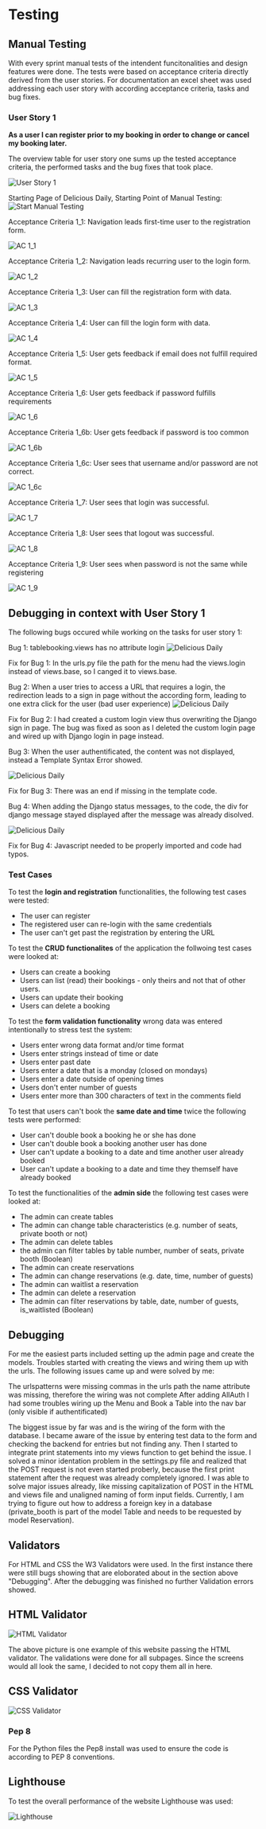 # Testing
## Manual Testing
With every sprint manual tests of the intendent funcitonalities and design features were done. The tests were based on acceptance criteria directly derived from the user stories. For documentation an excel sheet was used addressing each user story with according acceptance criteria, tasks and bug fixes.

### User Story 1 

**As a user I can register prior to my booking in order to change or cancel my booking later.**

The overview table for user story one sums up the tested acceptance criteria, the performed tasks and the bug fixes that took place.

![User Story 1](/static/images/readme/Testing/1_UserStory/UserStory1WithAcceptanceCriteria.png "User Story 1, with Acceptance Criteria, Tasks and Debug Fixes")

Starting Page of Delicious Daily, Starting Point of Manual Testing:
![Start Manual Testing](/static/images/readme/Testing/1_UserStory/Testing/1_Start.PNG "Starting Page for Manual Testing")

Acceptance Criteria 1_1:
Navigation leads first-time user to the registration form.

![AC 1_1](/static/images/readme/Testing/1_UserStory/Testing/AC1_1.PNG "User Story 1, AC 1_1")

Acceptance Criteria 1_2:
Navigation leads recurring user to the login form.

![AC 1_2](/static/images/readme/Testing/1_UserStory/Testing/AC1_2.PNG "User Story 1, AC 1_2")

Acceptance Criteria 1_3:
User can fill the registration form with data.

![AC 1_3](/static/images/readme/Testing/1_UserStory/Testing/AC1_3.PNG "User Story 1, AC 1_3")

Acceptance Criteria 1_4:
User can fill the login form with data.

![AC 1_4](/static/images/readme/Testing/1_UserStory/Testing/AC1_4.PNG "User Story 1, AC 1_4")

Acceptance Criteria 1_5:
User gets feedback if email does not fulfill required format.

![AC 1_5](/static/images/readme/Testing/1_UserStory/Testing/AC1_5.PNG "User Story 1, AC 1_5")

Acceptance Criteria 1_6:
User gets feedback if password fulfills requirements

![AC 1_6](/static/images/readme/Testing/1_UserStory/Testing/AC1_6.PNG "User Story 1, AC 1_6")

Acceptance Criteria 1_6b:
User gets feedback if password is too common

![AC 1_6b](/static/images/readme/Testing/1_UserStory/Testing/AC1_6b.PNG "User Story 1, AC 1_6b")

Acceptance Criteria 1_6c:
User sees that username and/or password are not correct.

![AC 1_6c](/static/images/readme/Testing/1_UserStory/Testing/AC1_6c.PNG "User Story 1, AC 1_6c")

Acceptance Criteria 1_7:
User sees that login was successful.

![AC 1_7](/static/images/readme/Testing/1_UserStory/Testing/AC1_7.PNG "User Story 1, AC 1_7")

Acceptance Criteria 1_8:
User sees that logout was successful.

![AC 1_8](/static/images/readme/Testing/1_UserStory/Testing/AC1_8.PNG "User Story 1, AC 1_8")

Acceptance Criteria 1_9:
User sees when password is not the same while registering

![AC 1_9](/static/images/readme/Testing/1_UserStory/Testing/AC1_9.PNG "User Story 1, AC 1_9")

## Debugging in context with User Story 1
The following bugs occured while working on the tasks for user story 1:

Bug 1: tablebooking.views has no attribute login
![Delicious Daily](/static/images/readme/Testing/1_UserStory/Debug/D1_1.PNG "Starting Page")

Fix for Bug 1:
In the urls.py file the path for the menu had the views.login instead of views.base, so I canged it to views.base.

Bug 2: When a user tries to access a URL that requires a login, the redirection leads to a sign in page without the according form, leading to one extra click for the user (bad user experience)
![Delicious Daily](/static/images/readme/Testing/1_UserStory/Debug/D1_2.PNG "Starting Page")

Fix for Bug 2: I had created a custom login view thus overwriting the Django sign in page. The bug was fixed as soon as I deleted the custom login page and  wired up with Django login in page instead.

Bug 3: When the user authentificated, the content was not displayed, instead a Template Syntax Error showed. 

![Delicious Daily](/static/images/readme/Testing/1_UserStory/Debug/D1_3.PNG "Starting Page")

Fix for Bug 3: There was an end if missing in the template code.

Bug 4: When adding the Django status messages, to the code, the div for django message stayed displayed after the message was already disolved.

![Delicious Daily](/static/images/readme/Testing/1_UserStory/Debug/D1_4.PNG "Starting Page")

Fix for Bug 4: Javascript needed to be properly imported and code had typos. 





### Test Cases
To test the **login and registration** functionalities, the following test cases were tested:

* The user can register
* The registered user can re-login with the same credentials
* The user can't get past the registration by entering the URL

To test the **CRUD functionalites** of the application the follwoing test cases were looked at:

* Users can create a booking
* Users can list (read) their bookings - only theirs and not that of other users.
* Users can update their booking
* Users can delete a booking

To test the **form validation functionality** wrong data was entered intentionally to stress test the system:

* Users enter wrong data format and/or time format
* Users enter strings instead of time or date
* Users enter past date
* Users enter a date that is a monday (closed on mondays)
* Users enter a date outside of opening times
* Users don't enter number of guests
* Users enter more than 300 characters of text in the comments field

To test that users can't book the **same date and time** twice the following tests were performed:

* User can't double book a booking he or she has done
* User can't double book a booking another user has done
* User can't update a booking to a date and time another user already booked
* User can't update a booking to a date and time they themself have already booked

To test the functionalities of the **admin side** the following test cases were looked at:

* The admin can create tables
* The admin can change table characteristics (e.g. number of seats, private booth or not)
* The admin can delete tables
* the admin can filter tables by table number, number of seats, private booth (Boolean)
* The admin can create reservations
* The admin can change reservations (e.g. date, time, number of guests)
* The admin can waitlist a reservation
* The admin can delete a reservation
* The admin can filter reservations by table, date, number of guests, is_waitlisted (Boolean)

## Debugging
For me the easiest parts included setting up the admin page and create the models. Troubles started with creating the views and wiring them up with the urls. The following issues came up and were solved by me:

The urlspatterns were missing commas
in the urls path the name attribute was missing, therefore the wiring was not complete
After adding AllAuth I had some troubles wiring up the Menu and Book a Table into the nav bar (only visible if authentificated)

The biggest issue by far was and is the wiring of the form with the database. I became aware of the issue by entering test data to the form and checking the backend for entries but not finding any. Then I started to integrate print statements into my views function to get behind the issue. I solved a minor identation problem in the settings.py file and realized that the POST request is not even started proberly, because the first print statement after the request was already completely ignored. 
I was able to solve major issues already, like missing capitalization of POST in the HTML and views file and unaligned naming of form input fields. Currently, I am trying to figure out how to address a foreign key in a database (private_booth is part of the model Table and needs to be requested by model Reservation).

## Validators
For HTML and CSS the W3 Validators were used. In the first instance there were still bugs showing that are eloborated about in the section above "Debugging". After the debugging was finished no further Validation errors showed.

## HTML Validator

![HTML Validator](/static/images/readme/validators/HTMLValidator.png "HTML Validation")

The above picture is one example of this website passing the HTML validator. The validations were done for all subpages. Since the screens would all look the same, I decided to not copy them all in here.

## CSS Validator

![CSS Validator](/static/images/readme/validators/CSSValidator.png "CSS Validation")

### Pep 8
For the Python files the Pep8 install was used to ensure the code is according to PEP 8 conventions.

## Lighthouse
To test the overall performance of the website Lighthouse was used:

![Lighthouse](/static/images/readme/validators/Lighthouse.png "Lighthouse")